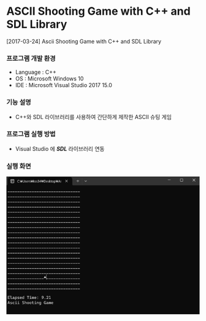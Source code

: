 # ASCII Shooting Game with C++ and SDL Library
[2017-03-24] Ascii Shooting Game with C++ and SDL Library

### 프로그램 개발 환경
- Language : C++
- OS : Microsoft Windows 10
- IDE : Microsoft Visual Studio 2017 15.0

### 기능 설명
- C++와 SDL 라이브러리를 사용하여 간단하게 제작한 ASCII 슈팅 게임

### 프로그램 실행 방법
- Visual Studio 에 ***SDL*** 라이브러리 연동

### 실행 화면

![실행 화면](picture2.gif)
